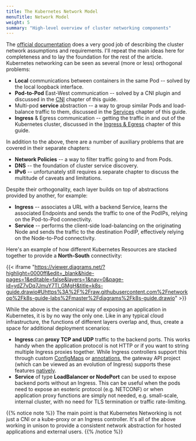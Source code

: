 ```yaml
---
title: The Kubernetes Network Model
menuTitle: Network Model
weight: 5
summary: "High-level overview of cluster networking components"
---
```


The [official documentation](https://kubernetes.io/docs/concepts/cluster-administration/networking/#the-kubernetes-network-model) does a very good job of describing the cluster network assumptions and requirements. I'll repeat the main ideas here for completeness and to lay the foundation for the rest of the article. Kubernetes networking can be seen as several (more or less) orthogonal problems:

* **Local** communications between containers in the same Pod -- solved by the local loopback interface.
* **Pod-to-Pod** East-West communication -- solved by a CNI plugin and discussed in the [CNI](/cni/) chapter of this guide.
* Multi-pod **service** abstraction -- a way to group similar Pods and load-balance traffic to them, discussed in the [Services](/services/)
 chapter of this guide.
* **Ingress** & Egress communication -- getting the traffic in and out of the Kubernetes cluster, discussed in the [Ingress & Egress](/ingress/) chapter of this guide.

In addition to the above, there are a number of auxiliary problems that are covered in their separate chapters:

* **Network Policies** -- a way to filter traffic going to and from Pods.
* **DNS** -- the foundation of cluster service discovery.
* **IPv6** -- unfortunately still requires a separate chapter to discuss the multitude of caveats and limitations.

Despite their orthogonality, each layer builds on top of abstractions provided by another, for example:

* **Ingress** -- associates a URL with a backend Service, learns the associated Endpoints and sends the traffic to one of the PodIPs, relying on the Pod-to-Pod connectivity. 
* **Service** -- performs the client-side load-balancing on the originating Node and sends the traffic to the destination PodIP, effectively relying on the Node-to-Pod connectivity.

Here's an example of how different Kubernetes Resources are stacked together to provide a **North-South** connectivity:

{{< iframe "https://viewer.diagrams.net/?highlight=0000ff&edit=_blank&hide-pages=1&editable=false&layers=1&nav=0&page-id=ydZ7vDq7JmuY7Tl_GMgH&title=k8s-guide.drawio#Uhttps%3A%2F%2Fraw.githubusercontent.com%2Fnetworkop%2Fk8s-guide-labs%2Fmaster%2Fdiagrams%2Fk8s-guide.drawio" >}}

While the above is the canonical way of exposing an application in Kubernetes, it is by no way the only one. Like in any typical cloud infrastructure, the functions of different layers overlap and, thus, create a space for additional deployment scenarios:

* **Ingress** can **proxy TCP and UDP** traffic to the backend ports. This works handy when the application protocol is not HTTP or if you want to string multiple Ingress proxies together. While Ingress controllers support this through custom [ConfigMaps](https://kubernetes.github.io/ingress-nginx/user-guide/exposing-tcp-udp-services/) or [annotations](https://docs.citrix.com/en-us/citrix-k8s-ingress-controller/how-to/tcp-udp-ingress.html), the gateway API project (which can be viewed as an evolution of Ingress) supports these features [natively](https://gateway-api.sigs.k8s.io/guides/tcp/).
* **Service** of type **LoadBalancer or NodePort** can be used to expose backend ports without an Ingress. This can be useful when the pods need to expose an esoteric protocol (e.g. NETCONF) or when application proxy functions are simply not needed, e.g. small-scale, internal cluster, with no need for TLS termination or traffic rate-limiting.


{{% notice note %}}
The main point is that Kubernetes Networking is not just a CNI or a kube-proxy or an Ingress controller. It's all of the above working in unison to provide a consistent network abstraction for hosted applications and external users.
{{% /notice %}}